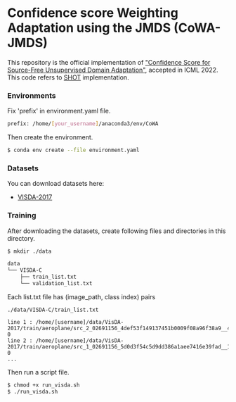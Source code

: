 # Confidence score Weighting Adaptation using the JMDS (CoWA-JMDS)

This repository is the official implementation of ["Confidence Score for Source-Free Unsupervised Domain Adaptation"](https://proceedings.mlr.press/v162/lee22c/lee22c.pdf), accepted in ICML 2022.
This code refers to [SHOT](https://github.com/tim-learn/SHOT) implementation.

### Environments

Fix 'prefix' in environment.yaml file.
```bash
prefix: /home/[your_username]/anaconda3/env/CoWA
```
Then create the environment.
```bash
$ conda env create --file environment.yaml
```

### Datasets
You can download datasets here:

- [VISDA-2017](https://github.com/VisionLearningGroup/taskcv-2017-public/tree/master/classification)

### Training

After downloading the datasets, create following files and directories in this directory.
```bash
$ mkdir ./data

data
└── VISDA-C
    ├── train_list.txt
    └── validation_list.txt
```

Each list.txt file has (image_path, class index) pairs
```Example
./data/VISDA-C/train_list.txt

line 1 : /home/[username]/data/VisDA-2017/train/aeroplane/src_2_02691156_4def53f149137451b0009f08a96f38a9__44_349_150.png 0
line 2 : /home/[username]/data/VisDA-2017/train/aeroplane/src_1_02691156_5d0d3f54c5d9dd386a1aee7416e39fad__180_236_150.png 0
...
```

Then run a script file.
```bash
$ chmod +x run_visda.sh
$ ./run_visda.sh
```
